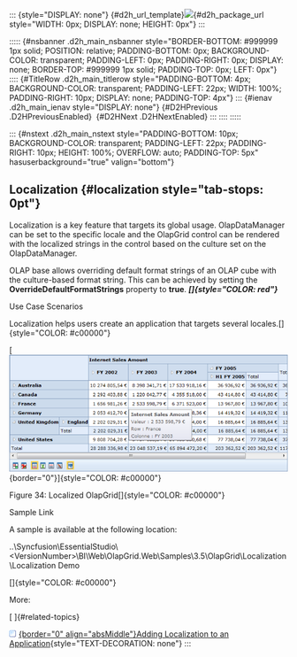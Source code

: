 ::: {style="DISPLAY: none"}
[](ms-xhelp:///?Id=d2h_url_template){#d2h_url_template}![](!package_url!){#d2h_package_url style="WIDTH: 0px; DISPLAY: none; HEIGHT: 0px"}
:::

::::: {#nsbanner .d2h_main_nsbanner style="BORDER-BOTTOM: #999999 1px solid; POSITION: relative; PADDING-BOTTOM: 0px; BACKGROUND-COLOR: transparent; PADDING-LEFT: 0px; PADDING-RIGHT: 0px; DISPLAY: none; BORDER-TOP: #999999 1px solid; PADDING-TOP: 0px; LEFT: 0px"}
:::: {#TitleRow .d2h_main_titlerow style="PADDING-BOTTOM: 4px; BACKGROUND-COLOR: transparent; PADDING-LEFT: 22px; WIDTH: 100%; PADDING-RIGHT: 10px; DISPLAY: none; PADDING-TOP: 4px"}
::: {#ienav .d2h_main_ienav style="DISPLAY: none"}
[](ms-xhelp:///?Id=1504f2e1-6309-4bdf-9455-9edffc74554a){#D2HPrevious .D2HPreviousEnabled}  [](ms-xhelp:///?Id=58f8ad1a-8223-4ad3-989f-4a08cccd9f54){#D2HNext .D2HNextEnabled}
:::
::::
:::::

::: {#nstext .d2h_main_nstext style="PADDING-BOTTOM: 10px; BACKGROUND-COLOR: transparent; PADDING-LEFT: 22px; PADDING-RIGHT: 10px; HEIGHT: 100%; OVERFLOW: auto; PADDING-TOP: 5px" hasuserbackground="true" valign="bottom"}
## Localization {#localization style="tab-stops: 0pt"}

Localization is a key feature that targets its global usage. OlapDataManager can be set to the specific locale and the OlapGrid control can be rendered with the localized strings in the control based on the culture set on the OlapDataManager.

OLAP base allows overriding default format strings of an OLAP cube with the culture-based format string. This can be achieved by setting the **OverrideDefaultFormatStrings** property to **true**. ***[]{style="COLOR: red"}***

Use Case Scenarios

Localization helps users create an application that targets several locales.[]{style="COLOR: #c00000"}

[![Description: Description: C:\\Users\\Bharath M\\Desktop\\olapgridlocale.png](ImagesExt/image46_51.png){border="0"}]{style="COLOR: #c00000"}

Figure 34: Localized OlapGrid[]{style="COLOR: #c00000"}

Sample Link

A sample is available at the following location:

..\\Syncfusion\\EssentialStudio\\\<VersionNumber\>\\BI\\Web\\OlapGrid.Web\\Samples\\3.5\\OlapGrid\\Localization\\Localization Demo

[]{style="COLOR: #c00000"} 

More:

[ ]{#related-topics}

[![](button.gif){border="0" align="absMiddle"}Adding Localization to an Application](ms-xhelp:///?Id=58f8ad1a-8223-4ad3-989f-4a08cccd9f54){style="TEXT-DECORATION: none"}
:::
